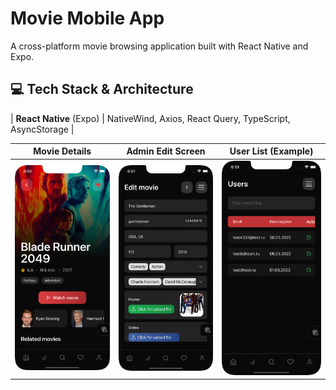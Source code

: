 # Movie Mobile App

A cross-platform movie browsing application built with React Native and Expo.

## 💻 Tech Stack & Architecture
| **React Native** (Expo) | NativeWind, Axios, React Query, TypeScript, AsyncStorage |
 

| Movie Details | Admin Edit Screen | User List (Example) |
| :-----------: | :---------------: | :-----------------: |
| <img src="./img-for-readme/movie-page.png" width="200" /> | <img src="./img-for-readme/movie-edit.png" width="200" /> | <img src="./img-for-readme/users.png" width="200" /> |
